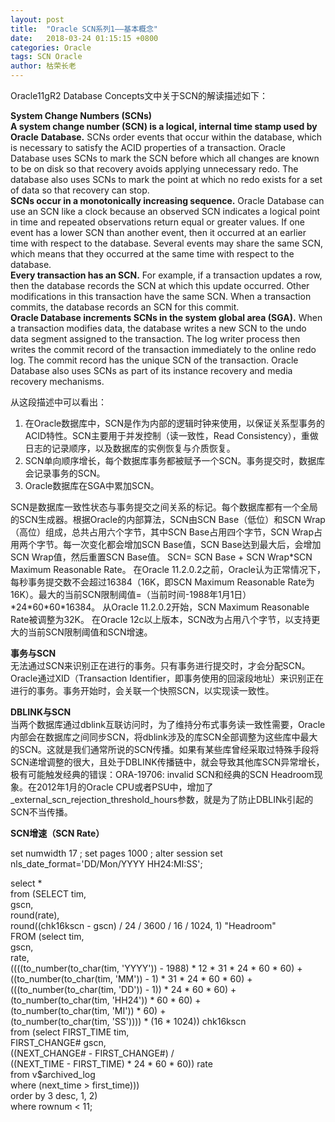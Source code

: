 ```yaml
---
layout: post
title:  "Oracle SCN系列1——基本概念"
date:   2018-03-24 01:15:15 +0800
categories: Oracle
tags: SCN Oracle
author: 枯荣长老
---
```


Oracle11gR2 Database Concepts文中关于SCN的解读描述如下：

**System Change Numbers (SCNs)**  
**A system change number (SCN) is a logical, internal time stamp used by Oracle**
**Database.** SCNs order events that occur within the database, which is necessary to
satisfy the ACID properties of a transaction. Oracle Database uses SCNs to mark the
SCN before which all changes are known to be on disk so that recovery avoids
applying unnecessary redo. The database also uses SCNs to mark the point at which
no redo exists for a set of data so that recovery can stop.  
**SCNs occur in a monotonically increasing sequence.** Oracle Database can use an SCN
like a clock because an observed SCN indicates a logical point in time and repeated
observations return equal or greater values. If one event has a lower SCN than another
event, then it occurred at an earlier time with respect to the database. Several events
may share the same SCN, which means that they occurred at the same time with
respect to the database.  
**Every transaction has an SCN.** For example, if a transaction updates a row, then the
database records the SCN at which this update occurred. Other modifications in this
transaction have the same SCN. When a transaction commits, the database records an SCN for this commit.  
**Oracle Database increments SCNs in the system global area (SGA).** When a
transaction modifies data, the database writes a new SCN to the undo data segment
assigned to the transaction. The log writer process then writes the commit record of
the transaction immediately to the online redo log. The commit record has the unique
SCN of the transaction. Oracle Database also uses SCNs as part of its instance
recovery and media recovery mechanisms.   

从这段描述中可以看出：
1. 在Oracle数据库中，SCN是作为内部的逻辑时钟来使用，以保证关系型事务的ACID特性。SCN主要用于并发控制（读一致性，Read Consistency），重做日志的记录顺序，以及数据库的实例恢复与介质恢复。
2. SCN单向顺序增长，每个数据库事务都被赋予一个SCN。事务提交时，数据库会记录事务的SCN。
3. Oracle数据库在SGA中累加SCN。

SCN是数据库一致性状态与事务提交之间关系的标记。每个数据库都有一个全局的SCN生成器。根据Oracle的内部算法，SCN由SCN Base（低位）和SCN Wrap（高位）组成，总共占用六个字节，其中SCN Base占用四个字节，SCN Wrap占用两个字节。每一次变化都会增加SCN Base值，SCN Base达到最大后，会增加SCN Wrap值，然后重置SCN Base值。
SCN= SCN Base + SCN Wrap\*SCN Maximum Reasonable Rate。
在Oracle 11.2.0.2之前，Oracle认为正常情况下，每秒事务提交数不会超过16384（16K，即SCN Maximum Reasonable Rate为16K）。最大的当前SCN限制阈值=（当前时间-1988年1月1日）\*24\*60\*60\*16384。
从Oracle 11.2.0.2开始，SCN Maximum Reasonable Rate被调整为32K。
在Oracle 12c以上版本，SCN改为占用八个字节，以支持更大的当前SCN限制阈值和SCN增速。

**事务与SCN**  
无法通过SCN来识别正在进行的事务。只有事务进行提交时，才会分配SCN。Oracle通过XID（Transaction Identifier，即事务使用的回滚段地址）来识别正在进行的事务。事务开始时，会关联一个快照SCN，以实现读一致性。

**DBLINK与SCN**  
当两个数据库通过dblink互联访问时，为了维持分布式事务读一致性需要，Oracle内部会在数据库之间同步SCN，将dblink涉及的库SCN全部调整为这些库中最大的SCN。这就是我们通常所说的SCN传播。如果有某些库曾经采取过特殊手段将SCN递增调整的很大，且处于DBLINK传播链中，就会导致其他库SCN异常增长，极有可能触发经典的错误：ORA-19706: invalid SCN和经典的SCN Headroom现象。在2012年1月的Oracle CPU或者PSU中，增加了_external_scn_rejection_threshold_hours参数，就是为了防止DBLINk引起的SCN不当传播。

**SCN增速（SCN Rate）**

set numwidth 17  ;
set pages 1000  ;
alter session set nls_date_format='DD/Mon/YYYY HH24:MI:SS';

select *  
  from (SELECT tim,  
               gscn,  
               round(rate),  
               round((chk16kscn - gscn) / 24 / 3600 / 16 / 1024, 1) "Headroom"  
          FROM (select tim,  
                       gscn,  
                       rate,  
                       ((((to_number(to_char(tim, 'YYYY')) - 1988) * 12 * 31 * 24 * 60 * 60) +  
                       ((to_number(to_char(tim, 'MM')) - 1) * 31 * 24 * 60 * 60) +  
                       (((to_number(to_char(tim, 'DD')) - 1)) * 24 * 60 * 60) +  
                       (to_number(to_char(tim, 'HH24')) * 60 * 60) +  
                       (to_number(to_char(tim, 'MI')) * 60) +  
                       (to_number(to_char(tim, 'SS')))) * (16 * 1024)) chk16kscn  
                  from (select FIRST_TIME tim,  
                               FIRST_CHANGE# gscn,  
                               ((NEXT_CHANGE# - FIRST_CHANGE#) /  
                               ((NEXT_TIME - FIRST_TIME) * 24 * 60 * 60)) rate  
                          from v$archived_log  
                         where (next_time > first_time)))  
         order by 3 desc, 1, 2)  
 where rownum < 11;